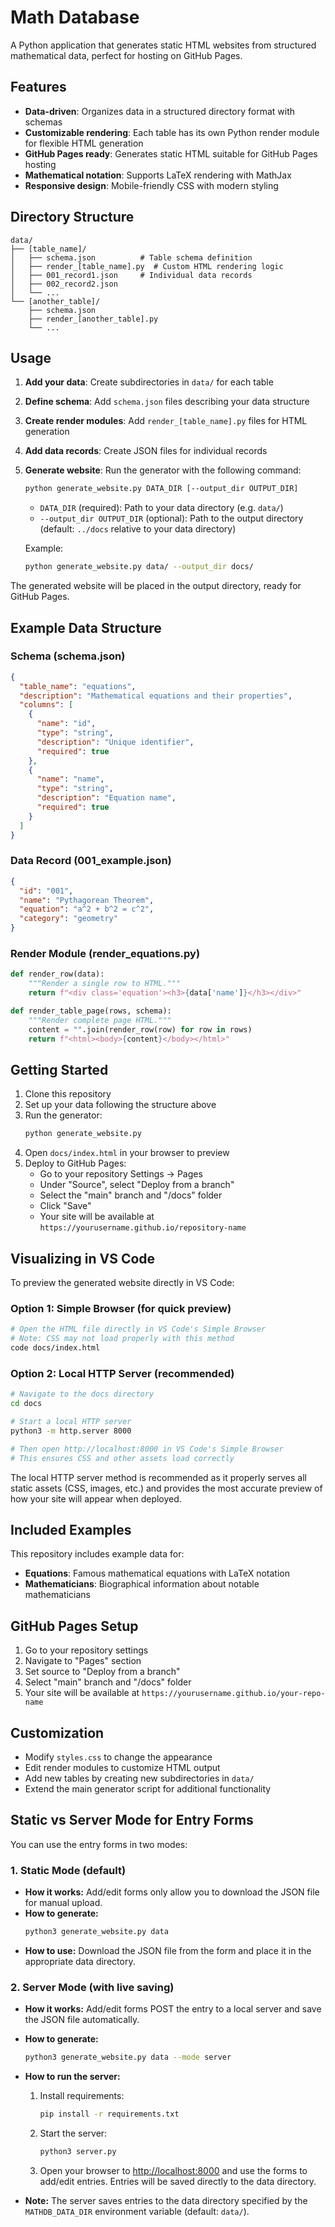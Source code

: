 # Math Database

A Python application that generates static HTML websites from structured mathematical data, perfect for hosting on GitHub Pages.

## Features

- **Data-driven**: Organizes data in a structured directory format with schemas
- **Customizable rendering**: Each table has its own Python render module for flexible HTML generation
- **GitHub Pages ready**: Generates static HTML suitable for GitHub Pages hosting
- **Mathematical notation**: Supports LaTeX rendering with MathJax
- **Responsive design**: Mobile-friendly CSS with modern styling

## Directory Structure

```
data/
├── [table_name]/
│   ├── schema.json          # Table schema definition
│   ├── render_[table_name].py  # Custom HTML rendering logic
│   ├── 001_record1.json     # Individual data records
│   ├── 002_record2.json
│   └── ...
└── [another_table]/
    ├── schema.json
    ├── render_[another_table].py
    └── ...
```

## Usage

1. **Add your data**: Create subdirectories in `data/` for each table
2. **Define schema**: Add `schema.json` files describing your data structure
3. **Create render modules**: Add `render_[table_name].py` files for HTML generation
4. **Add data records**: Create JSON files for individual records
5. **Generate website**: Run the generator with the following command:

   ```bash
   python generate_website.py DATA_DIR [--output_dir OUTPUT_DIR]
   ```

   - `DATA_DIR` (required): Path to your data directory (e.g. `data/`)
   - `--output_dir OUTPUT_DIR` (optional): Path to the output directory (default: `../docs` relative to your data directory)

   Example:
   ```bash
   python generate_website.py data/ --output_dir docs/
   ```

The generated website will be placed in the output directory, ready for GitHub Pages.

## Example Data Structure

### Schema (schema.json)
```json
{
  "table_name": "equations",
  "description": "Mathematical equations and their properties",
  "columns": [
    {
      "name": "id",
      "type": "string",
      "description": "Unique identifier",
      "required": true
    },
    {
      "name": "name",
      "type": "string",
      "description": "Equation name",
      "required": true
    }
  ]
}
```

### Data Record (001_example.json)
```json
{
  "id": "001",
  "name": "Pythagorean Theorem",
  "equation": "a^2 + b^2 = c^2",
  "category": "geometry"
}
```

### Render Module (render_equations.py)
```python
def render_row(data):
    """Render a single row to HTML."""
    return f"<div class='equation'><h3>{data['name']}</h3></div>"

def render_table_page(rows, schema):
    """Render complete page HTML."""
    content = "".join(render_row(row) for row in rows)
    return f"<html><body>{content}</body></html>"
```

## Getting Started

1. Clone this repository
2. Set up your data following the structure above
3. Run the generator:
   ```bash
   python generate_website.py
   ```
4. Open `docs/index.html` in your browser to preview
5. Deploy to GitHub Pages:
   - Go to your repository Settings → Pages
   - Under "Source", select "Deploy from a branch"
   - Select the "main" branch and "/docs" folder
   - Click "Save"
   - Your site will be available at `https://yourusername.github.io/repository-name`

## Visualizing in VS Code

To preview the generated website directly in VS Code:

### Option 1: Simple Browser (for quick preview)
```bash
# Open the HTML file directly in VS Code's Simple Browser
# Note: CSS may not load properly with this method
code docs/index.html
```

### Option 2: Local HTTP Server (recommended)
```bash
# Navigate to the docs directory
cd docs

# Start a local HTTP server
python3 -m http.server 8000

# Then open http://localhost:8000 in VS Code's Simple Browser
# This ensures CSS and other assets load correctly
```

The local HTTP server method is recommended as it properly serves all static assets (CSS, images, etc.) and provides the most accurate preview of how your site will appear when deployed.

## Included Examples

This repository includes example data for:
- **Equations**: Famous mathematical equations with LaTeX notation
- **Mathematicians**: Biographical information about notable mathematicians

## GitHub Pages Setup

1. Go to your repository settings
2. Navigate to "Pages" section
3. Set source to "Deploy from a branch"
4. Select "main" branch and "/docs" folder
5. Your site will be available at `https://yourusername.github.io/your-repo-name`

## Customization

- Modify `styles.css` to change the appearance
- Edit render modules to customize HTML output
- Add new tables by creating new subdirectories in `data/`
- Extend the main generator script for additional functionality

## Static vs Server Mode for Entry Forms

You can use the entry forms in two modes:

### 1. Static Mode (default)
- **How it works:** Add/edit forms only allow you to download the JSON file for manual upload.
- **How to generate:**
  ```bash
  python3 generate_website.py data
  ```
- **How to use:** Download the JSON file from the form and place it in the appropriate data directory.

### 2. Server Mode (with live saving)
- **How it works:** Add/edit forms POST the entry to a local server and save the JSON file automatically.
- **How to generate:**
  ```bash
  python3 generate_website.py data --mode server
  ```
- **How to run the server:**
  1. Install requirements:
     ```bash
     pip install -r requirements.txt
     ```
  2. Start the server:
     ```bash
     python3 server.py
     ```
  3. Open your browser to [http://localhost:8000](http://localhost:8000) and use the forms to add/edit entries. Entries will be saved directly to the data directory.

- **Note:** The server saves entries to the data directory specified by the `MATHDB_DATA_DIR` environment variable (default: `data/`).